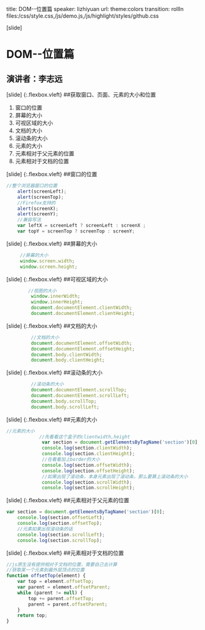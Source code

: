 title: DOM--位置篇
speaker: lizhiyuan
url:
theme:colors 
transition: rollIn
files:/css/style.css,/js/demo.js,/js/highlight/styles/github.css

[slide]
# DOM--位置篇
## 演讲者：李志远

[slide] {:.flexbox.vleft}
##获取窗口、页面、元素的大小和位置
1. 窗口的位置
2. 屏幕的大小
3. 可视区域的大小
4. 文档的大小
5. 滚动条的大小
6. 元素的大小
7. 元素相对于父元素的位置
8. 元素相对于文档的位置


[slide] {:.flexbox.vleft}
##窗口的位置
```javascript
//整个浏览器窗口的位置
    alert(screenLeft);
    alert(screenTop);
    //Firefox支持的
    alert(screenX);
    alert(screenY);
    //兼容写法
    var leftX = screenLeft ? screenLeft : screenX ;
    var topY = screenTop ? screenTop : screenY;
```

[slide] {:.flexbox.vleft}
##屏幕的大小
```javascript
     //屏幕的大小
     window.screen.width;
     window.screen.height;
```

[slide] {:.flexbox.vleft}
##可视区域的大小
```javascript
        //视图的大小
         window.innerWidth;
         window.innerHeight;
         document.documentElement.clientWidth;
         document.documentElement.clientHeight;
```

[slide] {:.flexbox.vleft}
##文档的大小
```javascript
         //文档的大小   
         document.documentElement.offsetWidth;
         document.documentElement.offsetHeight;
         document.body.clientWidth;
         document.body.clientHeight;
```

[slide] {:.flexbox.vleft}
##滚动条的大小
```javascript
         //滚动条的大小   
         document.documentElement.scrollTop;
         document.documentElement.scrollLeft;
         document.body.scrollTop;
         document.body.scrollLeft;
```

[slide] {:.flexbox.vleft}
##元素的大小
```javascript
//元素的大小   
            //先看看这个盒子的clientwidth,height
             var section = document.getElementsByTagName('section')[0];
             console.log(section.clientWidth);
             console.log(section.clientHeight);
             //在看看加上border的大小
             console.log(section.offsetWidth);
             console.log(section.offsetHeight);
             //如果出现了滚动条，本身元素出现了滚动条，那么要算上滚动条的大小
             console.log(section.scrollWidth);
             console.log(section.scrollHeight);
```

[slide] {:.flexbox.vleft}
##元素相对于父元素的位置
```javascript
var section = document.getElementsByTagName('section')[0];
    console.log(section.offsetLeft);
    console.log(section.offsetTop);
    //元素如果出现滚动条的话
    console.log(section.scrollLeft);
    console.log(section.scrollTop);
```

[slide] {:.flexbox.vleft}
##元素相对于文档的位置
```javascript
//js原生没有提供相对于文档的位置，需要自己去计算
//获取某一个元素到最外层顶点的位置
function offsetTop(element) {
    var top = element.offsetTop;
    var parent = element.offsetParent;
    while (parent != null) {
        top += parent.offsetTop;
        parent = parent.offsetParent;
    }
    return top;
}
```

